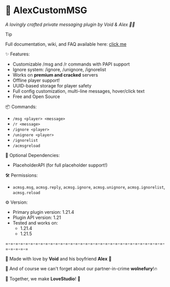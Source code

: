 # 💌 AlexCustomMSG
_A lovingly crafted private messaging plugin by Void & Alex 🥺💖_

> [!TIP]
> Full documentation, wiki, and FAQ available here:
> [click me](https://lovestudio.gitbook.io/alexcustommsg/)

✨ Features:
- Customizable /msg and /r commands with PAPI support
- Ignore system: /ignore, /unignore, /ignorelist
- Works on **premium and cracked** servers
- Offline player support!
- UUID-based storage for player safety
- Full config customization, multi-line messages, hover/click text
- Free and Open Source

📦 Commands:
- `/msg <player> <message>`
- `/r <message>`
- `/ignore <player>`
- `/unignore <player>`
- `/ignorelist`
- `/acmsgreload`

🧩 Optional Dependencies:
- PlaceholderAPI (for full placeholder support!)

🛠️ Permissions:
- `acmsg.msg`, `acmsg.reply`, `acmsg.ignore`, `acmsg.unignore`, `acmsg.ignorelist`, `acmsg.reload`

⚙️ Version:
- Primary plugin version: 1.21.4
- Plugin API version: 1.21
- Tested and works on:
     - 1.21.4
     - 1.21.5

=-=-=-=-=-=-=-=-=-=-=-=-=-=-=-=-=-=-=-=-=-=-=-=-=-=-=-=-=-=-=-=-=-=-=-=-=

🌸 Made with love by **Void** and his boyfriend **Alex** 💞

🥺 And of course we can't forget about our partner-in-crime **wolnefury**!🔥

📗 Together, we make **LoveStudio**! 🥹

